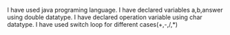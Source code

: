 I have used java programing language.
I have declared variables a,b,answer using double datatype.
I have declared operation variable using char datatype.
I have used switch loop for different cases(+,-,/,*)
